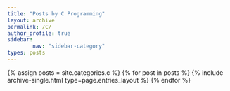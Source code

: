 ```yaml
---
title: "Posts by C Programming"
layout: archive
permalink: /C/
author_profile: true
sidebar:                 
        nav: "sidebar-category"
types: posts
---
```


{% assign posts = site.categories.c %} {% for post in posts %} {% include archive-single.html type=page.entries_layout %} {% endfor %}
